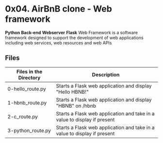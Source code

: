 # 0x04. AirBnB clone - Web framework

**Python** **Back-end** **Webserver** **Flask**
Web Framework is a software framework designed to support the development of web applications including web services, web resources and web APIs

## Files

| Files in the Directory | Description                                                              |
| ---------------------- | ------------------------------------------------------------------------ |
| 0-hello_route.py       | Starts a Flask web application and display "Hello HBNB!"                 |
| 1-hbnb_route.py        | Starts a Flask web application and display "HBNB" on /hbnb               |
| 2-c_route.py           | Starts a Flask web application and take in a value to display if present |
| 3-python_route.py      | Starts a Flask web application and take in a value to display if present |
